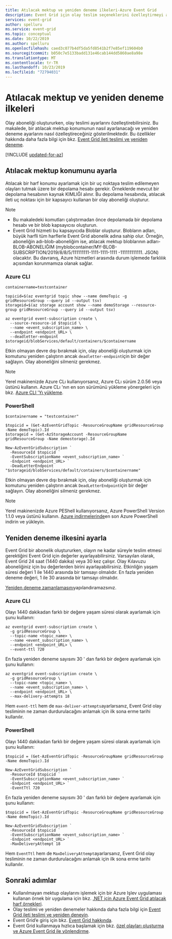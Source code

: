 ```yaml
---
title: Atılacak mektup ve yeniden deneme ilkeleri-Azure Event Grid
description: Event Grid için olay teslim seçeneklerini özelleştirmeyi açıklar. Bir atılacak mektup hedefi ayarlayın ve teslimin ne kadar süreyle yeniden deneneceğini belirtin.
services: event-grid
author: spelluru
ms.service: event-grid
ms.topic: conceptual
ms.date: 10/22/2019
ms.author: spelluru
ms.openlocfilehash: caed3c077b4df5da5fd8541b2f7e85ef119604b0
ms.sourcegitcommit: b050c7e5133badd131e46cab144dd5860ae8a98e
ms.translationtype: MT
ms.contentlocale: tr-TR
ms.lasthandoff: 10/23/2019
ms.locfileid: "72794031"
---
```

# <a name="dead-letter-and-retry-policies"></a>Atılacak mektup ve yeniden deneme ilkeleri

Olay aboneliği oluştururken, olay teslimi ayarlarını özelleştirebilirsiniz. Bu makalede, bir atılacak mektup konumunun nasıl ayarlanacağı ve yeniden deneme ayarlarını nasıl özelleştireceğiniz gösterilmektedir. Bu özellikler hakkında daha fazla bilgi için bkz. [Event Grid ileti teslimi ve yeniden deneme](delivery-and-retry.md).

[!INCLUDE [updated-for-az](../../includes/updated-for-az.md)]

## <a name="set-dead-letter-location"></a>Atılacak mektup konumunu ayarla

Atılacak bir harf konumu ayarlamak için bir uç noktaya teslim edilemeyen olayları tutmak üzere bir depolama hesabı gerekir. Örneklerde mevcut bir depolama hesabının kaynak KIMLIĞI alınır. Bu depolama hesabında, atılacak ileti uç noktası için bir kapsayıcı kullanan bir olay aboneliği oluşturur.

> [!NOTE]
> - Bu makaledeki komutları çalıştırmadan önce depolamada bir depolama hesabı ve bir blob kapsayıcısı oluşturun.
> - Event Grid hizmeti bu kapsayıcıda Bloblar oluşturur. Blobların adları, büyük harfli tüm harflerle Event Grid abonelik adına sahip olur. Örneğin, aboneliğin adı-blob-aboneliğim ise, atılacak mektup bloblarının adları-BLOB-ABONELIĞIM (myblobcontainer/MY-BLOB-SUBSCRIPTION/2019/8/8/5/111111111-1111-1111-1111 -111111111111. JSON) olacaktır. Bu davranış, Azure hizmetleri arasında durum işlemede farklılık açısından korunmamıza olanak sağlar.


### <a name="azure-cli"></a>Azure CLI

```azurecli-interactive
containername=testcontainer

topicid=$(az eventgrid topic show --name demoTopic -g gridResourceGroup --query id --output tsv)
storageid=$(az storage account show --name demoStorage --resource-group gridResourceGroup --query id --output tsv)

az eventgrid event-subscription create \
  --source-resource-id $topicid \
  --name <event_subscription_name> \
  --endpoint <endpoint_URL> \
  --deadletter-endpoint $storageid/blobServices/default/containers/$containername
```

Etkin olmayan devre dışı bırakmak için, olay aboneliği oluşturmak için komutunu yeniden çalıştırın ancak `deadletter-endpoint`için bir değer sağlayın. Olay aboneliğini silmeniz gerekmez.

> [!NOTE]
> Yerel makinenizde Azure CLı kullanıyorsanız, Azure CLı sürüm 2.0.56 veya üstünü kullanın. Azure CLı 'nın en son sürümünü yükleme yönergeleri için bkz. [Azure CLI 'Yı yükleme](/cli/azure/install-azure-cli).

### <a name="powershell"></a>PowerShell

```azurepowershell-interactive
$containername = "testcontainer"

$topicid = (Get-AzEventGridTopic -ResourceGroupName gridResourceGroup -Name demoTopic).Id
$storageid = (Get-AzStorageAccount -ResourceGroupName gridResourceGroup -Name demostorage).Id

New-AzEventGridSubscription `
  -ResourceId $topicid `
  -EventSubscriptionName <event_subscription_name> `
  -Endpoint <endpoint_URL> `
  -DeadLetterEndpoint "$storageid/blobServices/default/containers/$containername"
```

Etkin olmayan devre dışı bırakmak için, olay aboneliği oluşturmak için komutunu yeniden çalıştırın ancak `DeadLetterEndpoint`için bir değer sağlayın. Olay aboneliğini silmeniz gerekmez.

> [!NOTE]
> Yerel makinenizde Azure PEShell kullanıyorsanız, Azure PowerShell Version 1.1.0 veya üstünü kullanın. [Azure indirmelerinde](https://azure.microsoft.com/downloads/)en son Azure PowerShell indirin ve yükleyin.

## <a name="set-retry-policy"></a>Yeniden deneme ilkesini ayarla

Event Grid bir abonelik oluştururken, olayın ne kadar süreyle teslim etmesi gerektiğini Event Grid için değerler ayarlayabilirsiniz. Varsayılan olarak, Event Grid 24 saat (1440 dakika) veya 30 kez çalışır. Olay Kılavuzu aboneliğiniz için bu değerlerden birini ayarlayabilirsiniz. Etkinliğin yaşam süresi değeri 1 ile 1440 arasında bir tamsayı olmalıdır. En fazla yeniden deneme değeri, 1 ile 30 arasında bir tamsayı olmalıdır.

[Yeniden deneme zamanlamasını](delivery-and-retry.md#retry-schedule-and-duration)yapılandıramazsınız.

### <a name="azure-cli"></a>Azure CLI

Olayı 1440 dakikadan farklı bir değere yaşam süresi olarak ayarlamak için şunu kullanın:

```azurecli-interactive
az eventgrid event-subscription create \
  -g gridResourceGroup \
  --topic-name <topic_name> \
  --name <event_subscription_name> \
  --endpoint <endpoint_URL> \
  --event-ttl 720
```

En fazla yeniden deneme sayısını 30 ' dan farklı bir değere ayarlamak için şunu kullanın:

```azurecli-interactive
az eventgrid event-subscription create \
  -g gridResourceGroup \
  --topic-name <topic_name> \
  --name <event_subscription_name> \
  --endpoint <endpoint_URL> \
  --max-delivery-attempts 18
```

Hem `event-ttl` hem de `max-deliver-attempts`ayarlarsanız, Event Grid olay tesliminin ne zaman durdurulacağını anlamak için ilk sona erme tarihi kullanılır.

### <a name="powershell"></a>PowerShell

Olayı 1440 dakikadan farklı bir değere yaşam süresi olarak ayarlamak için şunu kullanın:

```azurepowershell-interactive
$topicid = (Get-AzEventGridTopic -ResourceGroupName gridResourceGroup -Name demoTopic).Id

New-AzEventGridSubscription `
  -ResourceId $topicid `
  -EventSubscriptionName <event_subscription_name> `
  -Endpoint <endpoint_URL> `
  -EventTtl 720
```

En fazla yeniden deneme sayısını 30 ' dan farklı bir değere ayarlamak için şunu kullanın:

```azurepowershell-interactive
$topicid = (Get-AzEventGridTopic -ResourceGroupName gridResourceGroup -Name demoTopic).Id

New-AzEventGridSubscription `
  -ResourceId $topicid `
  -EventSubscriptionName <event_subscription_name> `
  -Endpoint <endpoint_URL> `
  -MaxDeliveryAttempt 18
```

Hem `EventTtl` hem de `MaxDeliveryAttempt`ayarlarsanız, Event Grid olay tesliminin ne zaman durdurulacağını anlamak için ilk sona erme tarihi kullanılır.

## <a name="next-steps"></a>Sonraki adımlar

* Kullanılmayan mektup olaylarını işlemek için bir Azure Işlev uygulaması kullanan örnek bir uygulama için bkz. [.NET için Azure Event Grid atılacak harf örnekleri](https://azure.microsoft.com/resources/samples/event-grid-dotnet-handle-deadlettered-events/).
* Olay teslimi ve yeniden denemeler hakkında daha fazla bilgi için [Event Grid ileti teslimi ve yeniden deneyin](delivery-and-retry.md).
* Event Grid’e giriş için bkz. [Event Grid hakkında](overview.md).
* Event Grid kullanmaya hızlıca başlamak için bkz. [özel olayları oluşturma ve Azure Event Grid ile yönlendirme](custom-event-quickstart.md).
